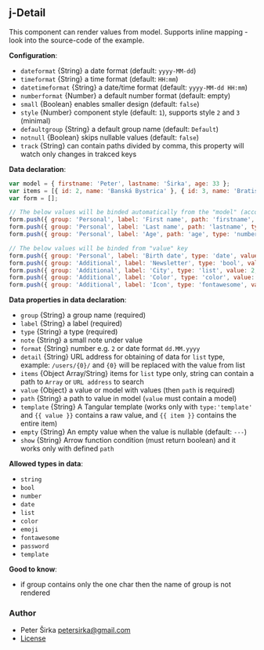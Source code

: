 ## j-Detail

This component can render values from model. Supports inline mapping - look into the source-code of the example.

__Configuration__:

- `dateformat` {String} a date format (default: `yyyy-MM-dd`)
- `timeformat` {String} a time format (default: `HH:mm`)
- `datetimeformat` {String} a date/time format (default: `yyyy-MM-dd HH:mm`)
- `numberformat` {Number} a default number format (default: empty)
- `small` {Boolean} enables smaller design (default: `false`)
- `style` {Number} component style (default: `1`), supports style `2` and `3` (minimal)
- `defaultgroup` {String} a default group name (default: `Default`)
- `notnull` {Boolean} skips nullable values (default: `false`)
- `track` {String} can contain paths divided by comma, this property will watch only changes in trakced keys

__Data declaration__:

```javascript
var model = { firstname: 'Peter', lastname: 'Širka', age: 33 };
var items = [{ id: 2, name: 'Banská Bystrica' }, { id: 3, name: 'Bratislava' }];
var form = [];

// The below values will be binded automatically from the "model" (according to the "path" field) because they contain "path" field
form.push({ group: 'Personal', label: 'First name', path: 'firstname', type: 'string', value: model, note: 'This is first name' });
form.push({ group: 'Personal', label: 'Last name', path: 'lastname', type: 'string', value: model, placeholder: 'String' });
form.push({ group: 'Personal', label: 'Age', path: 'age', type: 'number', value: model });

// The below values will be binded from "value" key
form.push({ group: 'Personal', label: 'Birth date', type: 'date', value: NOW });
form.push({ group: 'Additional', label: 'Newsletter', type: 'bool', value: true });
form.push({ group: 'Additional', label: 'City', type: 'list', value: 2, items: 'items' });
form.push({ group: 'Additional', label: 'Color', type: 'color', value: '#e73323' });
form.push({ group: 'Additional', label: 'Icon', type: 'fontawesome', value: 'fas fa-home' });
```

__Data properties in data declaration__:

- `group` {String} a group name (required)
- `label` {String} a label (required)
- `type` {String} a type (required)
- `note` {String} a small note under value
- `format` {String} number e.g. `2` or date format `dd.MM.yyyy`
- `detail` {String} URL address for obtaining of data for `list` type, example: `/users/{0}/` and `{0}` will be replaced with the value from list
- `items` {Object Array/String} items for `list` type only, string can contain a path to `Array` or `URL address` to search
- `value` {Object} a value or model with values (then `path` is required)
- `path` {String} a path to value in model (`value` must contain a model)
- `template` {String} A Tangular template (works only with `type:'template'` and `{{ value }}` contains a raw value, and `{{ item }}` contains the entire item)
- `empty` {String} An empty value when the value is nullable (default: `---`)
- `show` {String} Arrow function condition (must return boolean) and it works only with defined `path`

__Allowed types in data__:

- `string`
- `bool`
- `number`
- `date`
- `list`
- `color`
- `emoji`
- `fontawesome`
- `password`
- `template`

__Good to know__:

- if group contains only the one char then the name of group is not rendered

### Author

- Peter Širka <petersirka@gmail.com>
- [License](https://www.totaljs.com/license/)
